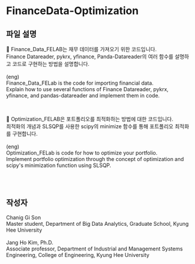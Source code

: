 # FinanceData-Optimization

## 파일 설명
📃 Finance_Data_FELAB는 재무 데이터를 가져오기 위한 코드입니다. <br>
Finance Datareader, pykrx, yfinance, Panda-Datareader의 여러 함수를 설명하고 코드로 구현하는 방법을 설명합니다. <br>
<br> (eng) <br>
Finance_Data_FELab is the code for importing financial data. <br>
Explain how to use several functions of Finance Datareader, pykrx, yfinance, and pandas-datareader and implement them in code. <br>

<br>

📃 Optimization_FELAB은 포트폴리오를 최적화하는 방법에 대한 코드입니다. <br>
최적화의 개념과 SLSQP를 사용한 scipy의 minimize 함수를 통해 포트폴리오 최적화를 구현합니다. <br>
<br> (eng) <br>
Optimization_FELab is code for how to optimize your portfolio. <br>
Implement portfolio optimization through the concept of optimization and scipy's minimization function using SLSQP. <br>

<br>
<br>

## 작성자 <br>
Chanig Gi Son<br>
Master student, Department of Big Data Analytics, Graduate School, Kyung Hee University<br>
<br>
Jang Ho Kim, Ph.D.<br>
Associate professor, Department of Industrial and Management Systems Engineering, College of Engineering, Kyung Hee University <br>
